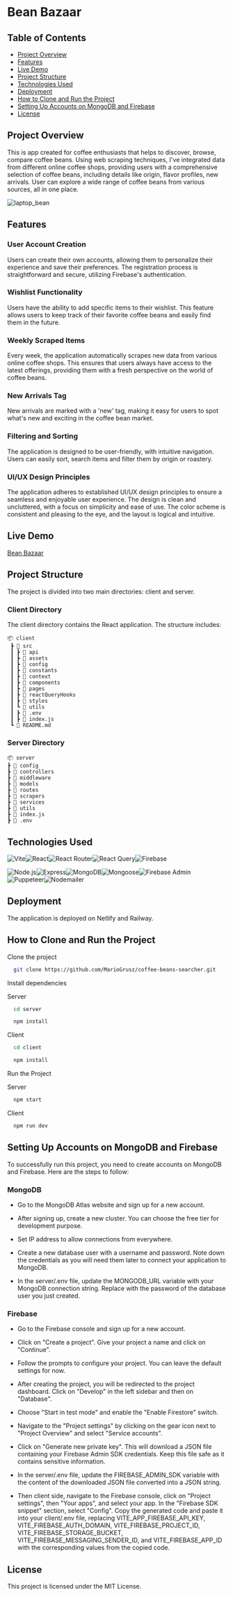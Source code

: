 # Bean Bazaar

## Table of Contents

- [Project Overview](#project-overview)
- [Features](#features)
- [Live Demo](#live-demo)
- [Project Structure](#project-structure)
- [Technologies Used](#technologies-used)
- [Deployment](#deployment)
- [How to Clone and Run the Project](#how-to-clone-and-run-the-project)
- [Setting Up Accounts on MongoDB and Firebase](#setting-up-accounts-on-mongodb-and-firebase)
- [License](#license)

## Project Overview

This is app created for coffee enthusiasts that helps to discover, browse, compare coffee beans.
Using web scraping techniques, I've integrated data from different online coffee shops,
providing users with a comprehensive selection of coffee beans, including details like origin, flavor profiles, new arrivals.
User can explore a wide range of coffee beans from various sources, all in one place.

![laptop_bean](https://github.com/MarioGrusz/bean-bazaar/assets/113439131/a40646d5-b5d2-406a-bc00-d1d8092e0470)

## Features

### User Account Creation

Users can create their own accounts, allowing them to personalize their experience and save their preferences. The registration process is straightforward and secure, utilizing Firebase's authentication.

### Wishlist Functionality

Users have the ability to add specific items to their wishlist. This feature allows users to keep track of their favorite coffee beans and easily find them in the future.

### Weekly Scraped Items

Every week, the application automatically scrapes new data from various online coffee shops. This ensures that users always have access to the latest offerings, providing them with a fresh perspective on the world of coffee beans.

### New Arrivals Tag

New arrivals are marked with a 'new' tag, making it easy for users to spot what's new and exciting in the coffee bean market.

### Filtering and Sorting

The application is designed to be user-friendly, with intuitive navigation. Users can easily sort, search items and filter them by origin or roastery.

### UI/UX Design Principles

The application adheres to established UI/UX design principles to ensure a seamless and enjoyable user experience. The design is clean and uncluttered, with a focus on simplicity and ease of use. The color scheme is consistent and pleasing to the eye, and the layout is logical and intuitive.

## Live Demo

[Bean Bazaar](https://beanbazaar.netlify.app)

## Project Structure

The project is divided into two main directories: client and server.

### Client Directory

The client directory contains the React application. The structure includes:

```
📦 client
 ┣ 📂 src
 ┃ ┣ 📂 api
 ┃ ┣ 📂 assets
 ┃ ┣ 📂 config
 ┃ ┣ 📂 constants
 ┃ ┣ 📂 context
 ┃ ┣ 📂 components
 ┃ ┣ 📂 pages
 ┃ ┣ 📂 reactQueryHooks
 ┃ ┣ 📂 styles
 ┃ ┗ 📂 utils
 ┃ ┣ 📜 .env
 ┃ ┣ 📜 index.js
 ┗ 📜 README.md
```

### Server Directory

```
📦 server
┣ 📂 config
┣ 📂 controllers
┣ 📂 middleware
┣ 📂 models
┣ 📂 routes
┣ 📂 scrapers
┣ 📂 services
┣ 📂 utils
┣ 📜 index.js
┣ 📜 .env
```

## Technologies Used

<img alt="Vite" src="https://img.shields.io/badge/-Vite-646CFF?logo=vite&logoColor=white&style=for-the-badge"><img alt="React" src="https://img.shields.io/badge/-React-61DAFB?logo=react&logoColor=white&style=for-the-badge"><img alt="React Router" src="https://img.shields.io/badge/-React_Router-CA4245?logo=react-router&logoColor=white&style=for-the-badge"><img alt="React Query" src="https://img.shields.io/badge/-React_Query-000000?logo=react-query&logoColor=white&style=for-the-badge"><img alt="Firebase" src="https://img.shields.io/badge/-Firebase-FFCA28?logo=firebase&logoColor=black&style=for-the-badge">

<img alt="Node.js" src="https://img.shields.io/badge/-Node.js-339933?logo=node-dot-js&logoColor=white&style=for-the-badge"><img alt="Express" src="https://img.shields.io/badge/-Express-000000?logo=express&logoColor=white&style=for-the-badge"><img alt="MongoDB" src="https://img.shields.io/badge/-MongoDB-47A248?logo=mongoDB&logoColor=white&style=for-the-badge"><img alt="Mongoose" src="https://img.shields.io/badge/-Mongoose-880000?logoColor=white&style=for-the-badge"><img alt="Firebase Admin" src="https://img.shields.io/badge/-Firebase_Admin-FFCA28?logo=firebase&logoColor=black&style=for-the-badge"><img alt="Puppeteer" src="https://img.shields.io/badge/-Puppeteer-40B5A4?logo=puppeteer&logoColor=white&style=for-the-badge"><img alt="Nodemailer" src="https://img.shields.io/badge/-Nodemailer-009CAB?logo=nodemailer&logoColor=white&style=for-the-badge">

## Deployment

The application is deployed on Netlify and Railway.

## How to Clone and Run the Project

Clone the project

```bash
  git clone https://github.com/MarioGrusz/coffee-beans-searcher.git
```

Install dependencies

Server

```bash
  cd server
```

```bash
  npm install
```

Client

```bash
  cd client
```

```bash
  npm install
```

Run the Project

Server

```bash
  npm start
```

Client

```bash
  npm run dev
```

## Setting Up Accounts on MongoDB and Firebase

To successfully run this project, you need to create accounts on MongoDB and Firebase. Here are the steps to follow:

### MongoDB

- Go to the MongoDB Atlas website and sign up for a new account.

- After signing up, create a new cluster. You can choose the free tier for development purpose.

- Set IP address to allow connections from everywhere.

- Create a new database user with a username and password. Note down the credentials as you will need them later to connect your application to MongoDB.

- In the server/.env file, update the MONGODB_URL variable with your MongoDB connection string. Replace <password> with the password of the database user you just created.

### Firebase

- Go to the Firebase console and sign up for a new account.

- Click on "Create a project". Give your project a name and click on "Continue".

- Follow the prompts to configure your project. You can leave the default settings for now.

- After creating the project, you will be redirected to the project dashboard. Click on "Develop" in the left sidebar and then on "Database".

- Choose "Start in test mode" and enable the "Enable Firestore" switch.

- Navigate to the "Project settings" by clicking on the gear icon next to "Project Overview" and select "Service accounts".

- Click on "Generate new private key". This will download a JSON file containing your Firebase Admin SDK credentials. Keep this file safe as it contains sensitive information.

- In the server/.env file, update the FIREBASE_ADMIN_SDK variable with the content of the downloaded JSON file converted into a JSON string.

- Then client side, navigate to the Firebase console, click on "Project settings", then "Your apps", and select your app. In the "Firebase SDK snippet" section, select "Config". Copy the generated code and paste it into your client/.env file, replacing VITE_APP_FIREBASE_API_KEY, VITE_FIREBASE_AUTH_DOMAIN, VITE_FIREBASE_PROJECT_ID, VITE_FIREBASE_STORAGE_BUCKET, VITE_FIREBASE_MESSAGING_SENDER_ID, and VITE_FIREBASE_APP_ID with the corresponding values from the copied code.

## License

This project is licensed under the MIT License.
